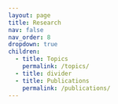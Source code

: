 ```yaml
---
layout: page
title: Research
nav: false
nav_order: 8
dropdown: true
children:
  - title: Topics
    permalink: /topics/
  - title: divider
  - title: Publications
    permalink: /publications/
---
```

